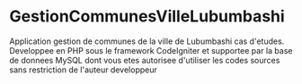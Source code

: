 # GestionCommunesVilleLubumbashi
Application gestion de communes de la ville de Lubumbashi cas d'etudes. Developpee en PHP sous le framework CodeIgniter et supportee par la base de donnees MySQL dont vous etes autorisee d'utiliser les codes sources sans restriction de l'auteur developpeur
